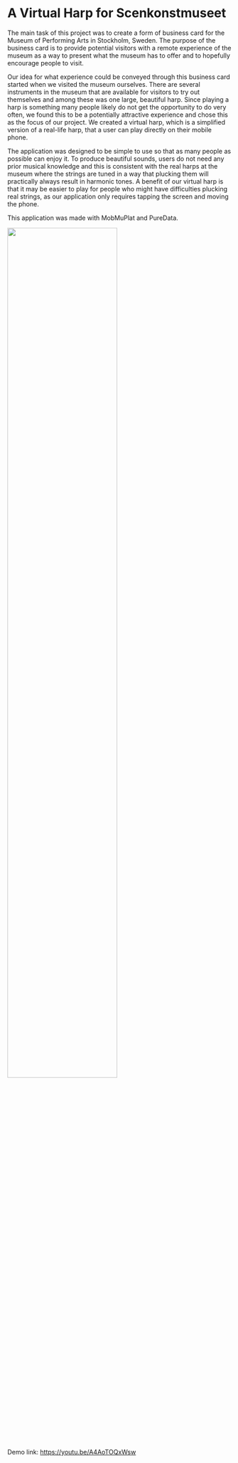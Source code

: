 # A Virtual Harp for Scenkonstmuseet

The main task of this project was to create a form of business card for the Museum of Performing Arts in Stockholm, Sweden. The purpose of the business card is to provide potential visitors with a remote experience of the museum as a way to present what the museum has to offer and to hopefully encourage people to visit.   

Our idea for what experience could be conveyed through this business card started when we visited the museum ourselves. There are several instruments in the museum that are available for visitors to try out themselves and among these was one large, beautiful harp. Since playing a harp is something many people likely do not get the opportunity to do very often, we found this to be a potentially attractive experience and chose this as the focus of our project. We created a virtual harp, which is a simplified version of a real-life harp, that a user can play directly on their mobile phone.  

The application was designed to be simple to use so that as many people as possible can enjoy it. To produce beautiful sounds, users do not need any prior musical knowledge and this is consistent with the real harps at the museum where the strings are tuned in a way that plucking them will practically always result in harmonic tones. A benefit of our virtual harp is that it may be easier to play for people who might have difficulties plucking real strings, as our application only requires tapping the screen and moving the phone.   

This application was made with MobMuPlat and PureData.  

<img src="https://user-images.githubusercontent.com/63232667/212643487-301ca8b3-261f-4360-8474-681ada9f9712.png" width=70% height=70%>

Demo link: https://youtu.be/A4AoTOQxWsw


